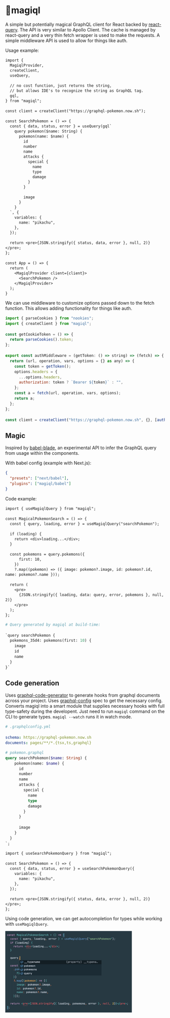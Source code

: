 # 🧙magiql

A simple but potentially magical GraphQL client for React backed by [react-query](https://github.com/tannerlinsley/react-query).
The API is very similar to Apollo Client. The cache is managed by react-query and a very thin fetch wrapper is used
to make the requests. A simple middleware API is used to allow for things like auth.

Usage example:

```tsx
import {
  MagiqlProvider,
  createClient,
  useQuery,

  // no cost function, just returns the string, 
  // but allows IDE's to recognize the string as GraphQL tag.
  gql,
} from "magiql";

const client = createClient("https://graphql-pokemon.now.sh");

const SearchPokemon = () => {
  const { data, status, error } = useQuery(gql`
    query pokemon($name: String) {
      pokemon(name: $name) {
        id
        number
        name
        attacks {
          special {
            name
            type
            damage
          }
        }

        image
      }
    }
  `, {
    variables: {
      name: "pikachu",
    },
  });

  return <pre>{JSON.stringify({ status, data, error }, null, 2)}</pre>;
};

const App = () => {
  return (
    <MagiqlProvider client={client}>
      <SearchPokemon />
    </MagiqlProvider>
  );
}

```

We can use middleware to customize options passed down to the fetch function. This allows adding functionality for things like auth.

```javascript
import { parseCookies } from "nookies";
import { createClient } from "magiql";

const getCookieToken = () => {
  return parseCookies().token;
};

export const authMiddleware = (getToken: () => string) => (fetch) => {
  return (url, operation, vars, options = {} as any) => {
    const token = getToken();
    options.headers = {
      ...options.headers,
      authorization: token ? `Bearer ${token}` : "",
    };
    const a = fetch(url, operation, vars, options);
    return a;
  };
};

const client = createClient("https://graphql-pokemon.now.sh", {}, [authMiddleware(getCookieToken)]);

```

## Magic

Inspired by [babel-blade](https://github.com/babel-blade/babel-blade), an experimental API to infer
the GraphQL query from usage within the components.

With babel config (example with Next.js):

```json
{
  "presets": ["next/babel"],
  "plugins": ["magiql/babel"]
}
```

Code example:

```tsx
import { useMagiqlQuery } from "magiql";

const MagicalPokemonSearch = () => {
  const { query, loading, error } = useMagiqlQuery("searchPokemon");
  
  if (loading) {
    return <div>loading...</div>;
  }

  const pokemons = query.pokemons({
      first: 10,
    })
    ?.map((pokemon) => ({ image: pokemon?.image, id: pokemon?.id, name: pokemon?.name }));

  return (
    <pre>
      {JSON.stringify({ loading, data: query, error, pokemons }, null, 2)}
    </pre>
  );
};
```

```graphql
# Query generated by magiql at build-time:

`query searchPokemon {
  pokemons_35d4: pokemons(first: 10) {
    image
    id
    name
  }
}`
```

## Code generation

Uses [graphql-code-generator](https://github.com/dotansimha/graphql-code-generator) to generate hooks from graphql documents
across your project. Uses [graphql-config](https://github.com/kamilkisiela/graphql-config) spec to get the necessary config.
Converts magiql into a smart module that supplies necessary hooks with full type-safety during the developent. Just need to run `magiql` command on the CLI to generate types. `magiql --watch` runs it in watch mode.

```yaml
# .graphqlconfig.yml

schema: https://graphql-pokemon.now.sh
documents: pages/**/*.{tsx,ts,graphql}
```

```graphql
# pokemon.graphql
query searchPokemon($name: String) {
    pokemon(name: $name) {
      id
      number
      name
      attacks {
        special {
          name
          type
          damage
        }
      }

      image
    }
  }
`;
```

```tsx
import { useSearchPokemonQuery } from "magiql";

const SearchPokemon = () => {
  const { data, status, error } = useSearchPokemonQuery({
    variables: {
      name: "pikachu",
    },
  });

  return <pre>{JSON.stringify({ status, data, error }, null, 2)}</pre>;
};
```

Using code generation, we can get autocompletion for types while working with `useMagiqlQuery`.

<img src="https://github.com/nksaraf/magiql/blob/master/examples/example.png" data-canonical-src="https://github.com/nksaraf/magiql/blob/master/examples/example.png" width="400" alt="Typescript autocomplete useMagiqlQuery" />

